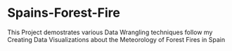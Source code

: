 # Spains-Forest-Fire
This Project demostrates various Data Wrangling techniques follow my Creating Data Visualizations about the Meteorology of Forest Fires in Spain
